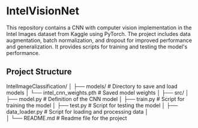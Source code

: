 # IntelVisionNet

This repository contains a CNN with computer vision implementation in the Intel Images dataset from Kaggle using PyTorch. The project includes data augmentation, batch normalization, and dropout for improved performance and generalization. It provides scripts for training and testing the model's performance.

## Project Structure
IntelImageClassification/
│
├── models/                          # Directory to save and load models
│   └── intel_cnn_weights.pth         # Saved model weights
│
├── src/
│   ├── model.py                      # Definition of the CNN model
│   ├── train.py                      # Script for training the model
│   ├── test.py                       # Script for testing the model
│   ├── data_loader.py                # Script for loading and processing data
│  
│
└── README.md                         # Readme file for the project

